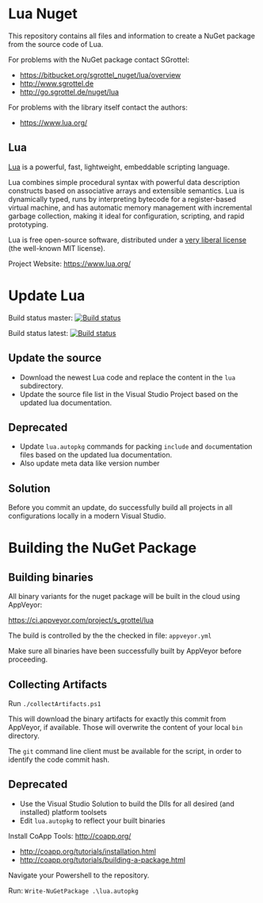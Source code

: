 # Lua Nuget #

This repository contains all files and information to create a NuGet package from the source code of Lua.

For problems with the NuGet package contact SGrottel: 

* https://bitbucket.org/sgrottel_nuget/lua/overview
* http://www.sgrottel.de
* http://go.sgrottel.de/nuget/lua

For problems with the library itself contact the authors:

* https://www.lua.org/

## Lua ##

[Lua](https://www.lua.org/) is a powerful, fast, lightweight, embeddable scripting language.

Lua combines simple procedural syntax with powerful data description constructs based on associative arrays and extensible semantics.
Lua is dynamically typed, runs by interpreting bytecode for a register-based virtual machine, and has automatic memory management with incremental garbage collection, making it ideal for configuration, scripting, and rapid prototyping.

Lua is free open-source software, distributed under a [very liberal license](https://www.lua.org/license.html) (the well-known MIT license).

Project Website: https://www.lua.org/


# Update Lua #

Build status master:
[![Build status](https://ci.appveyor.com/api/projects/status/9qn16byb2a15kd5u/branch/master?svg=true)](https://ci.appveyor.com/project/s_grottel/lua/branch/master)

Build status latest:
[![Build status](https://ci.appveyor.com/api/projects/status/9qn16byb2a15kd5u?svg=true)](https://ci.appveyor.com/project/s_grottel/lua)

## Update the source ##

* Download the newest Lua code and replace the content in the `lua` subdirectory.
* Update the source file list in the Visual Studio Project based on the updated lua documentation.

## Deprecated ###

* Update `lua.autopkg` commands for packing `include` and `doc`umentation files based on the updated lua documentation.
* Also update meta data like version number

## Solution ##

Before you commit an update, do successfully build all projects in all configurations locally in a modern Visual Studio.


# Building the NuGet Package #

## Building binaries ##

All binary variants for the nuget package will be built in the cloud using AppVeyor:

https://ci.appveyor.com/project/s_grottel/lua

The build is controlled by the the checked in file: `appveyor.yml`

Make sure all binaries have been successfully built by AppVeyor before proceeding.

## Collecting Artifacts ##

Run `./collectArtifacts.ps1`

This will download the binary artifacts for exactly this commit from AppVeyor, if available.
Those will overwrite the content of your local ```bin``` directory.

The `git` command line client must be available for the script, in order to identify the code commit hash.

## Deprecated ##

* Use the Visual Studio Solution to build the Dlls for all desired (and installed) platform toolsets
* Edit `lua.autopkg` to reflect your built binaries

Install CoApp Tools: http://coapp.org/

* http://coapp.org/tutorials/installation.html
* http://coapp.org/tutorials/building-a-package.html

Navigate your Powershell to the repository.

Run: `Write-NuGetPackage .\lua.autopkg`
